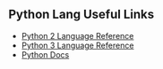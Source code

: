 Python Lang Useful Links
------------------------

- [Python 2 Language Reference](https://docs.python.org/2/reference/)
- [Python 3 Language Reference](https://docs.python.org/3/reference/)
- [Python Docs](https://www.python.org/doc/)
